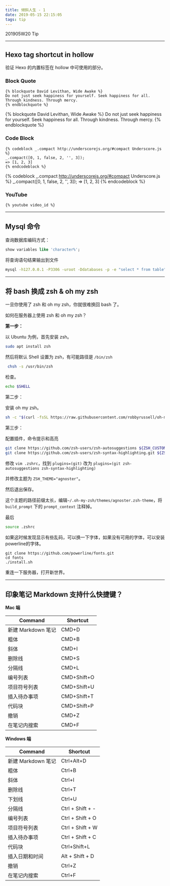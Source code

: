 ```yaml
---
title: 倾斜人生 - 1
date: 2019-05-15 22:15:05
tags: tip
---
```

201905W20 Tip

<!--more-->

---
## Hexo tag shortcut in hollow

验证 Hexo 的内置标签在 hollow 中可使用的部分。

### Block Quote

```
{% blockquote David Levithan, Wide Awake %}
Do not just seek happiness for yourself. Seek happiness for all. Through kindness. Through mercy.
{% endblockquote %}
```

{% blockquote David Levithan, Wide Awake %}
Do not just seek happiness for yourself. Seek happiness for all. Through kindness. Through mercy.
{% endblockquote %}

### Code Block
```
{% codeblock _.compact http://underscorejs.org/#compact Underscore.js %}
_.compact([0, 1, false, 2, '', 3]);
=> [1, 2, 3]
{% endcodeblock %}
```
{% codeblock _.compact http://underscorejs.org/#compact Underscore.js %}
_.compact([0, 1, false, 2, '', 3]);
=> [1, 2, 3]
{% endcodeblock %}

### YouTube
```
{% youtube video_id %}
```


___


## Mysql 命令
查询数据库编码方式：
```sql
show variables like 'character%';
```

将查询语句结果输出到文件
```sh
mysql -h127.0.0.1 -P3306 -uroot -Ddatabases -p -e "select * from table" > file
```

___

## 将 bash 换成 zsh & oh my zsh
一旦你使用了 zsh 和 oh my zsh，你就很难换回 bash 了。

如何在服务器上使用 zsh 和 oh my zsh？

**第一步：**

以 Ubuntu 为例，首先安装 zsh。
```sh
sudo apt install zsh
```

然后将默认 Shell 设置为 zsh，有可能路径是 `/bin/zsh`
```sh
 chsh -s /usr/bin/zsh
```

检查。
```sh
echo $SHELL
```

第二步：

安装 oh my zsh。
```sh
sh -c "$(curl -fsSL https://raw.githubusercontent.com/robbyrussell/oh-my-zsh/master/tools/install.sh)"
```

第三步：

配置插件，命令提示和高亮
```sh
git clone https://github.com/zsh-users/zsh-autosuggestions ${ZSH_CUSTOM:-~/.oh-my-zsh/custom}/plugins/zsh-autosuggestions
git clone https://github.com/zsh-users/zsh-syntax-highlighting.git ${ZSH_CUSTOM:-~/.oh-my-zsh/custom}/plugins/zsh-syntax-highlighting
```

修改 `vim .zshrc`，找到 `plugins=(git)` 改为 `plugins=(git zsh-autosuggestions zsh-syntax-highlighting)`

并修改主题为 `ZSH_THEME="agnoster"`。

然后退出保存。

这个主题的路径前缀太长，编辑`~/.oh-my-zsh/themes/agnoster.zsh-theme`，将 `build_prompt` 下的 `prompt_context` 注释掉。

最后
```sh
source .zshrc
```

如果这时候发现显示有些乱码，可以换一下字体，如果没有可用的字体，可以安装powerline的字体。
```
git clone https://github.com/powerline/fonts.git
cd fonts
./install.sh
```

重连一下服务器，打开新世界。

___

## 印象笔记 Markdown 支持什么快捷键？

**Mac 端**

| Command            | Shortcut    |
| ------------------ | ----------- |
| 新建 Markdown 笔记 | CMD+D       |
| 粗体               | CMD+B       |
| 斜体               | CMD+I       |
| 删除线             | CMD+S       |
| 分隔线             | CMD+L       |
| 编号列表           | CMD+Shift+O |
| 项目符号列表       | CMD+Shift+U |
| 插入待办事项       | CMD+Shift+T |
| 代码块             | CMD+Shift+P |
| 撤销               | CMD+Z       |
| 在笔记内搜索       | CMD+F       |

**Windows 端**

| Command            | Shortcut         |
| ------------------ | ---------------- |
| 新建 Markdown 笔记 | Ctrl+Alt+D       |
| 粗体               | Ctrl+B           |
| 斜体               | Ctrl+I           |
| 删除线             | Ctrl+T           |
| 下划线             | Ctrl+U           |
| 分隔线             | Ctrl + Shift + - |
| 编号列表           | Ctrl + Shift + O |
| 项目符号列表       | Ctrl + Shift + W |
| 插入待办事项       | Ctrl + Shift + C |
| 代码块             | Ctrl+Shift+L     |
| 插入日期和时间     | Alt + Shift + D  |
| 撤销               | Ctrl+Z           |
| 在笔记内搜索       | Ctrl+F           |


